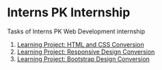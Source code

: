 # Interns PK Internship
Tasks of Interns PK Web Development internship

1. [Learning Project: HTML and CSS Conversion](https://jsfiddle.net/jmrchelani/vyphtr7x/)
2. [Learning Project: Responsive Design Conversion](https://jsfiddle.net/jmrchelani/43Lwucya/)
3. [Learning Project: Bootstrap Design Conversion](https://github.com/jmrchelani/interns-pk-bootstrap-task)
